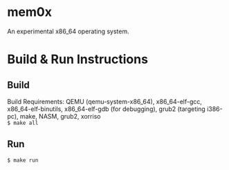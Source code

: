 mem0x
=====
An experimental x86_64 operating system.

# Build & Run Instructions
## Build
Build Requirements: QEMU (qemu-system-x86_64), x86_64-elf-gcc, x86_64-elf-binutils, x86_64-elf-gdb (for debugging), grub2 (targeting i386-pc), make, NASM, grub2, xorriso\
```$ make all```
## Run
```$ make run```
